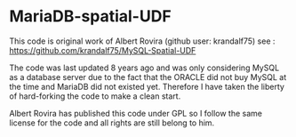 # MariaDB-spatial-UDF

This code is original work of Albert Rovira (github user: krandalf75) 
see : https://github.com/krandalf75/MySQL-Spatial-UDF

The code was last updated 8 years ago and was only considering MySQL as a database server due to the fact that the ORACLE did not buy MySQL at the time and MariaDB did not existed yet. Therefore I have taken the liberty of hard-forking the code to make a clean start. 

Albert Rovira has published this code under GPL so I follow the same license for the code and all rights are still belong to him. 


